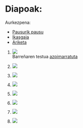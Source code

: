 
# Diapoak:

Aurkezpena: 

+ [Pausurik pausu](../Baliabideak/00_aurkezpena/Gidoia_2022.html)
+ [Ikasgaia](../Baliabideak/00_aurkezpena/Ikasgaiaren_aurkezpena.html)
+ [Ariketa](../Baliabideak/00_aurkezpena/Etherpad_ariketa.html)

1. [![](https://img.shields.io/badge/Diapoak-Hizkuntza-brightgreen)](01_diapoak-Hizkuntza.html)  
    Barreñaren testua [azpimarratuta](../beste/Barena/Barrena_1994_Chomskyren_arauak_eta_hizkuntz_jabekuntza.pdf)

2. [![](https://img.shields.io/badge/Diapoak-Hizkuntzalaritza-brightgreen)](02_HizkuntzalaritzaDiapo.html)

3. [![](https://img.shields.io/badge/Diapoak-Hizketan-brightgreen)](03-Hizketan-ikastenDiapo.html)

4. [![](https://img.shields.io/badge/Diapoak-patologia-red)](04-Patologiena.pdf) 

4. [![](https://img.shields.io/badge/Diapoak-Proiektua-gray)](0X-Deskribapena-slideak.html)

5. [![](https://img.shields.io/badge/Diapoak-AhozkoHizkuntza-brightgreen)](05-AhozkoaDiapo.html)

5. [![](https://img.shields.io/badge/Baliabideak-AhozkoaGelan-black)](../Baliabideak/05_ahozko_hizkuntza/Ahozkoa_eskolan-Lantzekoak.pdf)

6. [![](https://img.shields.io/badge/Diapoak-Murgiltzea-brightgreen)](06-MurgiltzeDiapo.html)
